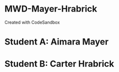 # MWD-Mayer-Hrabrick
Created with CodeSandbox
# Student A: Aimara Mayer
# Student B: Carter Hrabrick
